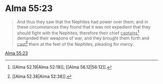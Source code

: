 # Alma 55:23

> And thus they saw that the Nephites had power over them; and in these circumstances they found that it was not expedient that they should fight with the Nephites; therefore their chief <u>captains</u>[^a] demanded their weapons of war, and they brought them forth and <u>cast</u>[^b] them at the feet of the Nephites, pleading for mercy.

[Alma 55:23](https://www.churchofjesuschrist.org/study/scriptures/bofm/alma/55?lang=eng&id=p23#p23)


[^a]: [[Alma 52.19|Alma 52:19]]; [[Alma 56.12|56:12]].  
[^b]: [[Alma 52.38|Alma 52:38]].  
